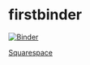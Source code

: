 # firstbinder

[![Binder](https://mybinder.org/badge_logo.svg)](https://mybinder.org/v2/gh/ya54/firstbinder/HEAD)

<a href="www.squarespace.com" target="_new">Squarespace</a>

